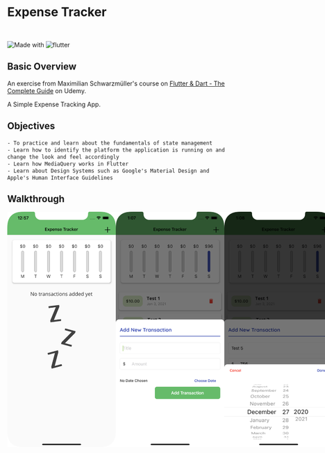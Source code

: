 # Expense Tracker

&nbsp;&nbsp;&nbsp;&nbsp;&nbsp;&nbsp;&nbsp;&nbsp;&nbsp;&nbsp;&nbsp;&nbsp;&nbsp;&nbsp;&nbsp;&nbsp;&nbsp;&nbsp;&nbsp;

![Made with](https://img.shields.io/badge/Made%20with-Dart-blue)
![flutter](https://img.shields.io/badge/flutter-v1.22.5-blue)

## Basic Overview

An exercise from Maximilian Schwarzmüller's course on [Flutter & Dart - The Complete Guide](https://www.udemy.com/course/learn-flutter-dart-to-build-ios-android-apps/) on Udemy.

A Simple Expense Tracking App.

## Objectives
```
- To practice and learn about the fundamentals of state management
- Learn how to identify the platform the application is running on and change the look and feel accordingly
- Learn how MediaQuery works in Flutter
- Learn about Design Systems such as Google's Material Design and Apple's Human Interface Guidelines
```

## Walkthrough

<div style="display:flex">
    <img src="/Screenshots/1.png" alt="Screenshot" width="250">
    <img src="/Screenshots/2.png" alt="Screenshot" width="250">
    <img src="/Screenshots/3.png" alt="Screenshot" width="250">
    <img src="/Screenshots/4.png" alt="Screenshot" width="250">
    <img src="/Screenshots/5.png" alt="Screenshot" width="250">
    <img src="/Screenshots/S1.png" alt="Screenshot" width="600">
    <img src="/Screenshots/S2.png" alt="Screenshot" width="600">
    <img src="/Screenshots/S3.png" alt="Screenshot" width="600">
    <img src="/Screenshots/S4.png" alt="Screenshot" width="600">
    <img src="/Screenshots/S5.png" alt="Screenshot" width="600">
</div>